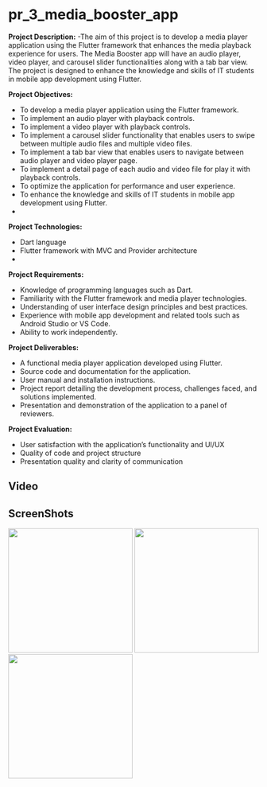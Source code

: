 # pr_3_media_booster_app

**Project Description:**
-The aim of this project is to develop a media player application using the Flutter framework that
enhances the media playback experience for users. The Media Booster app will have an audio
player, video player, and carousel slider functionalities along with a tab bar view. The project is
designed to enhance the knowledge and skills of IT students in mobile app development using
Flutter.

**Project Objectives:**
- To develop a media player application using the Flutter framework.
- To implement an audio player with playback controls.
- To implement a video player with playback controls.
- To implement a carousel slider functionality that enables users to swipe between multiple audio
files and multiple video files.
- To implement a tab bar view that enables users to navigate between audio player and video
player page.
- To implement a detail page of each audio and video file for play it with playback controls.
- To optimize the application for performance and user experience.
- To enhance the knowledge and skills of IT students in mobile app development using Flutter.
- 
**Project Technologies:**
- Dart language
- Flutter framework with MVC and Provider architecture
- 
**Project Requirements:**
- Knowledge of programming languages such as Dart.
- Familiarity with the Flutter framework and media player technologies.
- Understanding of user interface design principles and best practices.
- Experience with mobile app development and related tools such as Android Studio or VS Code.
- Ability to work independently.

 **Project Deliverables:**
- A functional media player application developed using Flutter.
- Source code and documentation for the application.
- User manual and installation instructions.
- Project report detailing the development process, challenges faced, and solutions implemented.
- Presentation and demonstration of the application to a panel of reviewers.

**Project Evaluation:**
- User satisfaction with the application’s functionality and UI/UX
- Quality of code and project structure
- Presentation quality and clarity of communication

## Video

## ScreenShots

<img src="https://github.com/DivyaSakariya/pr_3_media_booster_app/assets/113959976/1409d074-487b-4e49-95d5-4543fbcb1657"  width="250px"></img>
<img src="https://github.com/DivyaSakariya/pr_3_media_booster_app/assets/113959976/3d4cb326-6272-4275-b4db-e1f7ed6650fb"  width="250px"></img>
<img src="https://github.com/DivyaSakariya/pr_3_media_booster_app/assets/113959976/29ad6ddf-2002-483d-88b0-ca2bf4686929"  width="250px"></img>

